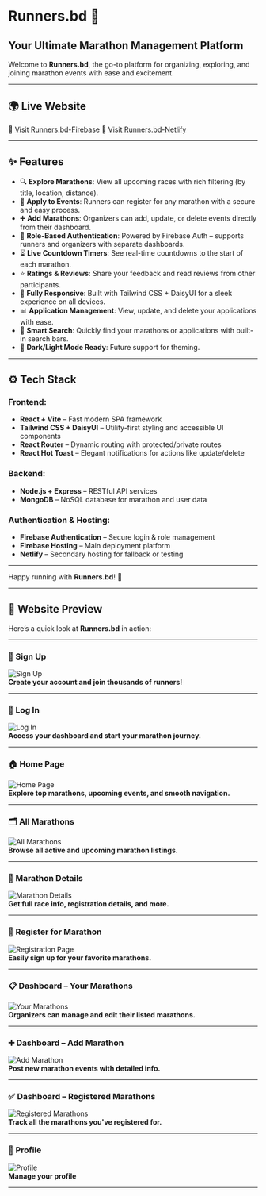 # Runners.bd 🏃
## Your Ultimate Marathon Management Platform

Welcome to **Runners.bd**, the go-to platform for organizing, exploring, and joining marathon events with ease and excitement.

---

## 🌍 Live Website

🔗 [Visit Runners.bd-Firebase](https://marathon-management-syst-f546e.web.app)
🔗 [Visit Runners.bd-Netlify](https://marathon-managment-system-catagori06.netlify.app)

---

## ✨ Features
- 🔍 **Explore Marathons**: View all upcoming races with rich filtering (by title, location, distance).
- 📝 **Apply to Events**: Runners can register for any marathon with a secure and easy process.
- ➕ **Add Marathons**: Organizers can add, update, or delete events directly from their dashboard.
- 🔐 **Role-Based Authentication**: Powered by Firebase Auth – supports runners and organizers with separate dashboards.
- ⏳ **Live Countdown Timers**: See real-time countdowns to the start of each marathon.
- ⭐ **Ratings & Reviews**: Share your feedback and read reviews from other participants.
- 📱 **Fully Responsive**: Built with Tailwind CSS + DaisyUI for a sleek experience on all devices.
- 📊 **Application Management**: View, update, and delete your applications with ease.
- 🔎 **Smart Search**: Quickly find your marathons or applications with built-in search bars.
- 🎨 **Dark/Light Mode Ready**: Future support for theming.

---

## ⚙️ Tech Stack

### Frontend:
- **React + Vite** – Fast modern SPA framework
- **Tailwind CSS + DaisyUI** – Utility-first styling and accessible UI components
- **React Router** – Dynamic routing with protected/private routes
- **React Hot Toast** – Elegant notifications for actions like update/delete

### Backend:
- **Node.js + Express** – RESTful API services
- **MongoDB** – NoSQL database for marathon and user data

### Authentication & Hosting:
- **Firebase Authentication** – Secure login & role management
- **Firebase Hosting** – Main deployment platform
- **Netlify** – Secondary hosting for fallback or testing

---

Happy running with **Runners.bd**! 🏁

---

## 📸 Website Preview

Here’s a quick look at **Runners.bd** in action:

---

### 🔐 Sign Up
![Sign Up](./public/screenshots/SignUp.png)  
**Create your account and join thousands of runners!**

---

### 🔑 Log In
![Log In](./public/screenshots/LogIn.png)  
**Access your dashboard and start your marathon journey.**

---

### 🏠 Home Page
![Home Page](./public/screenshots/HomePage01.png)  
**Explore top marathons, upcoming events, and smooth navigation.**

---

### 🗂️ All Marathons
![All Marathons](./public/screenshots/AllMarathon.png)  
**Browse all active and upcoming marathon listings.**

---

### 📄 Marathon Details
![Marathon Details](./public/screenshots/MarathonDetails.png)  
**Get full race info, registration details, and more.**

---

### 📝 Register for Marathon
![Registration Page](./public/screenshots/RegistrationPage.png)  
**Easily sign up for your favorite marathons.**

---

### 📋 Dashboard – Your Marathons
![Your Marathons](./public/screenshots/YourMarathon.png)  
**Organizers can manage and edit their listed marathons.**

---

### ➕ Dashboard – Add Marathon
![Add Marathon](./public/screenshots/AddMarathon.png)  
**Post new marathon events with detailed info.**

---

### ✅ Dashboard – Registered Marathons
![Registered Marathons](./public/screenshots/YourApplicationMArathon.png)  
**Track all the marathons you've registered for.**

---

### 👤 Profile
![Profile](./public/screenshots/Profile.png)  
**Manage your profile**

---
